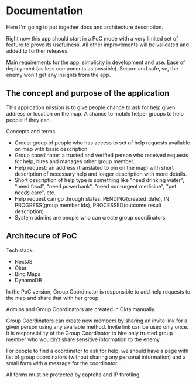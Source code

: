 # Documentation

Here I'm going to put together docs and architecture description.

Right now this app should start in a PoC mode with a very limited set of feature to prove its usefulness. All other improvements will be validated and added to further releases.

Main requirements for the app: simplicity in development and use. Ease of deployment (as less components as possible). Secure and safe, so, the enemy won't get any insights from the app.

## The concept and purpose of the application

This application mission is to give people chance to ask for help given address or location on the map.
A chance to mobile helper groups to help people if they can.

Concepts and terms:
- Group: group of people who has access to set of help requests available on map with basic description
- Group coordinator: a trusted and verified person who received requests for help, hires and manages other group member.
- Help request: an address (translated to pin on the map) with short description of necessary help and longer description with more details.
- Short description of help type is something like "need drinking water", "need food", "need powerbank", "need non-urgent medicine", "pet needs care", etc.
- Help request can go through states: PENDING(created_date), IN PROGRESS(group member ids), PROCESSED(outcome result description)
- System admins are people who can create group coordinators.

## Architecure of PoC

Tech stack:
- NextJS
- Okta
- Bing Maps
- DynamoDB

In the PoC version, Group Coordinator is responsible to add help requests to the map and share that with her group.

Admins and Group Coordinators are created in Okta manually.

Group Coordinators can create new members by sharing an invite link for a given person using any available method. Invite link can be used only once. It is responsibility of the Group Coordinator to hire only trusted group member who wouldn't share sensitive information to the enemy.

For people to find a coordinator to ask for help, we should have a page with list of group coordinators (without sharing any personal information) and a small form with a message for the coordinator.

All forms must be protected by captcha and IP throtling.

